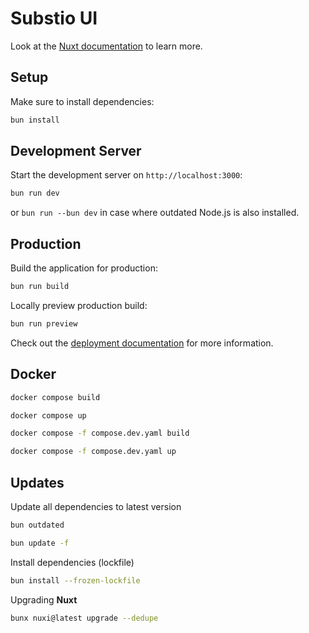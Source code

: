 # Substio UI

Look at the [Nuxt documentation](https://nuxt.com/docs/getting-started/introduction) to learn more.

## Setup

Make sure to install dependencies:

```bash
bun install
```

## Development Server

Start the development server on `http://localhost:3000`:

```bash
bun run dev
```

or `bun run --bun dev` in case where outdated Node.js is also installed.
## Production

Build the application for production:

```bash
bun run build
```

Locally preview production build:

```bash
bun run preview
```

Check out the [deployment documentation](https://nuxt.com/docs/getting-started/deployment) for more information.

## Docker

```bash
docker compose build
```

```bash
docker compose up
```

```bash
docker compose -f compose.dev.yaml build
```

```bash
docker compose -f compose.dev.yaml up
```

## Updates
Update all dependencies to latest version

```bash
bun outdated
```

```bash
bun update -f
```

Install dependencies (lockfile)
```bash
bun install --frozen-lockfile
```

Upgrading **Nuxt**
```bash
bunx nuxi@latest upgrade --dedupe
```